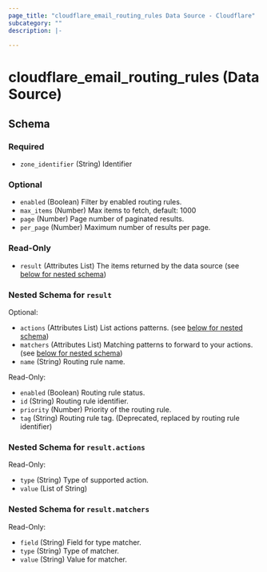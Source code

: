 ```yaml
---
page_title: "cloudflare_email_routing_rules Data Source - Cloudflare"
subcategory: ""
description: |-
  
---
```


# cloudflare_email_routing_rules (Data Source)




<!-- schema generated by tfplugindocs -->
## Schema

### Required

- `zone_identifier` (String) Identifier

### Optional

- `enabled` (Boolean) Filter by enabled routing rules.
- `max_items` (Number) Max items to fetch, default: 1000
- `page` (Number) Page number of paginated results.
- `per_page` (Number) Maximum number of results per page.

### Read-Only

- `result` (Attributes List) The items returned by the data source (see [below for nested schema](#nestedatt--result))

<a id="nestedatt--result"></a>
### Nested Schema for `result`

Optional:

- `actions` (Attributes List) List actions patterns. (see [below for nested schema](#nestedatt--result--actions))
- `matchers` (Attributes List) Matching patterns to forward to your actions. (see [below for nested schema](#nestedatt--result--matchers))
- `name` (String) Routing rule name.

Read-Only:

- `enabled` (Boolean) Routing rule status.
- `id` (String) Routing rule identifier.
- `priority` (Number) Priority of the routing rule.
- `tag` (String) Routing rule tag. (Deprecated, replaced by routing rule identifier)

<a id="nestedatt--result--actions"></a>
### Nested Schema for `result.actions`

Read-Only:

- `type` (String) Type of supported action.
- `value` (List of String)


<a id="nestedatt--result--matchers"></a>
### Nested Schema for `result.matchers`

Read-Only:

- `field` (String) Field for type matcher.
- `type` (String) Type of matcher.
- `value` (String) Value for matcher.


